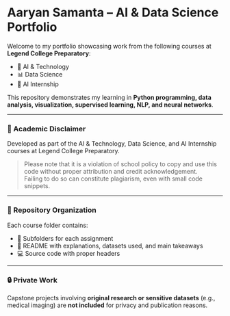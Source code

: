 # Aaryan Samanta – AI & Data Science Portfolio

Welcome to my portfolio showcasing work from the following courses at **Legend College Preparatory**:

- 🧠 AI & Technology
- 📊 Data Science
- 🤖 AI Internship

This repository demonstrates my learning in **Python programming, data analysis, visualization, supervised learning, NLP, and neural networks**.

---

### 📜 Academic Disclaimer
Developed as part of the AI & Technology, Data Science, and AI Internship courses at Legend College Preparatory.

> Please note that it is a violation of school policy to copy and use this code without proper attribution and credit acknowledgement.  
> Failing to do so can constitute plagiarism, even with small code snippets.

---

### 🧩 Repository Organization
Each course folder contains:
- 📂 Subfolders for each assignment
- 📝 README with explanations, datasets used, and main takeaways
- 💻 Source code with proper headers

---

### 🔒 Private Work
Capstone projects involving **original research or sensitive datasets** (e.g., medical imaging) are **not included** for privacy and publication reasons.
